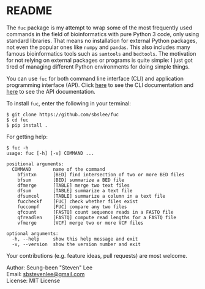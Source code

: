 # README

The `fuc` package is my attempt to wrap some of the most frequently used commands in the field of bioinformatics with pure Python 3 code, only using standard libraries. That means no installation for external Python packages, not even the popular ones like `numpy` and `pandas`. This also includes many famous bioinformatics tools such as `samtools` and `bedtools`. The motivation for not relying on external packages or programs is quite simple: I just got tired of managing different Python environments for doing simple things.

You can use `fuc` for both command line interface (CLI) and application programming interface (API). Click [here](doc/CLI.md) to see the CLI documentation and [here](doc/API.md) to see the API documentation.

To install `fuc`, enter the following in your terminal:

```
$ git clone https://github.com/sbslee/fuc
$ cd fuc
$ pip install .
```

For getting help:

```
$ fuc -h
usage: fuc [-h] [-v] COMMAND ...

positional arguments:
  COMMAND        name of the command
    bfintxn      [BED] find intersection of two or more BED files
    bfsum        [BED] summarize a BED file
    dfmerge      [TABLE] merge two text files
    dfsum        [TABLE] summarize a text file
    dfsumcol     [TABLE] summarize a column in a text file
    fuccheckf    [FUC] check whether files exist
    fuccompf     [FUC] compare any two files
    qfcount      [FASTQ] count sequence reads in a FASTQ file
    qfreadlen    [FASTQ] compute read lengths for a FASTQ file
    vfmerge      [VCF] merge two or more VCF files

optional arguments:
  -h, --help     show this help message and exit
  -v, --version  show the version number and exit
```

Your contributions (e.g. feature ideas, pull requests) are most welcome.

Author: Seung-been "Steven" Lee<br/>
Email: sbstevenlee@gmail.com<br/>
License: MIT License

